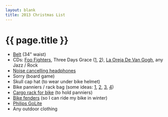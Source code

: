 ```yaml
---
layout: blank
title: 2013 Christmas List
---
```


# {{ page.title }}

* [Belt](http://www.thevegancollection.com/belts/the-julian-reversible-belt) (34" waist)
* CDs: [Foo Fighters](http://www.amazon.com/Skin-Bones-Foo-Fighters/dp/B000IU3XTW/ref=sr_1_11?s=music&ie=UTF8&qid=1370025190&sr=1-11&keywords=foo+fighters), Three Days Grace ([1](http://www.amazon.com/Life-Starts-Three-Days-Grace/dp/B002JB31S6/ref=sr_1_4?s=music&ie=UTF8&qid=1370025228&sr=1-4&keywords=three+days+grace), [2](http://www.amazon.com/Transit-Venus-Three-Days-Grace/dp/B008PNBU30/ref=sr_1_1?s=music&ie=UTF8&qid=1370025228&sr=1-1&keywords=three+days+grace)), [La Oreja De Van Gogh](http://www.amazon.com/Cometas-Por-El-Cielo/dp/B005LMCAQE/ref=sr_1_1?s=music&ie=UTF8&qid=1370025299&sr=1-1&keywords=la+oreja+de+van+gogh), any Jazz / Rock
* [Noise cancelling headphones](http://www.amazon.com/Sony-MDR7506-Professional-Diaphragm-Headphone/dp/B000AJIF4E/ref=pd_cp_e_0)
* Sorry (board game)
* Skull cap hat (to wear under bike helmet)
* Bike panniers / rack bag (some ideas: [1](http://www.amazon.com/Nashbar-Waterproof-Rear-Panniers-BLACK/dp/B004UM7AVG/ref=sr_1_7?s=cycling&ie=UTF8&qid=1385315735&sr=1-7), [2](http://www.rei.com/product/833113/ortlieb-bike-shopper-ql2-single-pannier), [3](http://www.rei.com/product/825288/novara-gotham-panniers), [4](http://www.rei.com/product/811081/timbuk2-tandem-panniers-medium))
* [Cargo rack for bike](http://www.amazon.com/Topeak-63107030-Explorer-Bike-Rack/dp/B000FIE3WI/ref=sr_1_3?s=cycling&ie=UTF8&qid=1384975644&sr=1-3) (to hold panniers)
* [Bike fenders](http://www.amazon.com/Planet-Bike-7056-5-Cascadia-Touring/dp/B0041XA1D8/ref=sr_1_4?s=cycling&ie=UTF8&qid=1385314712&sr=1-4) (so I can ride my bike in winter)
* [Philips GoLite](http://www.amazon.com/exec/obidos/ASIN/B001I45XL8/ref=nosim/6688506-rg1112-0020-20?s=merchant&m=ATVPDKIKX0DER)
* Any outdoor clothing
